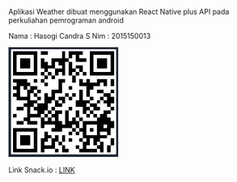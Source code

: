 Aplikasi Weather dibuat menggunakan React Native plus API pada perkuliahan pemrograman android

Nama : Hasogi Candra S
Nim : 2015150013

![alt text](https://github.com/satelittle/appWeather-withAPI/blob/master/barcodeWeatherWithAPI.PNG)

Link Snack.io : <a href="https://snack.expo.io/@wongide/Z2l0aH" rel="nofollow">LINK</a>
